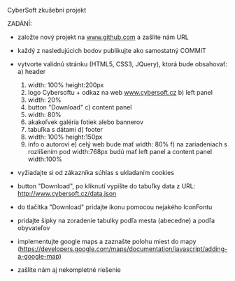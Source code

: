 CyberSoft zkušební projekt

ZADÁNÍ:

- založte nový projekt na www.github.com a zašlite nám URL

- každý z nasledujúcich bodov publikujte ako samostatný COMMIT

- vytvorte validnú stránku (HTML5, CSS3, JQuery), ktorá bude obsahovať: 
  a) header 
    1) width: 100% height:200px 
    2) logo Cybersoftu + odkaz na web www.cybersoft.cz
  b) left panel 
    1) width: 20%
    2) button "Download"
  c) content panel
    1) width: 80%
    2) akakoľvek galéria fotiek alebo bannerov
    3) tabuľka s dátami
  d) footer 
    1) width: 100% height:150px
    2) info o autorovi
  e) celý web bude mať width: 80%
  f) na zariadeniach s rozlíšením pod width:768px budú mať left panel a content panel width:100%
  
- vyžiadajte si od zákazníka súhlas s ukladaním cookies 
    
- button "Download", po kliknutí vypíšte do tabuľky data z URL: http://www.cybersoft.cz/data.json 

- do tlačítka "Download" pridajte ikonu pomocou nejakého IconFontu

- pridajte šipky na zoradenie tabulky podľa mesta (abecedne) a podľa obyvateľov

- implementujte google maps a zaznašte polohu miest do mapy (https://developers.google.com/maps/documentation/javascript/adding-a-google-map)

- zašlite nám aj nekompletné riešenie
